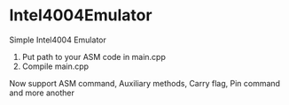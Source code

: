 # Intel4004Emulator

Simple Intel4004 Emulator

1) Put path to your ASM code in main.cpp
2) Compile main.cpp

Now support ASM command, Auxiliary methods, Carry flag, Pin command and more another
